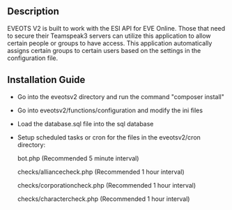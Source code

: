 ## Description

EVEOTS V2 is built to work with the ESI API for EVE Online.  Those that need to secure their Teamspeak3 servers can utilize this application to allow certain people or groups to have access.
This application automatically assigns certain groups to certain users based on the settings in the configuration file.

## Installation Guide

* Go into the eveotsv2 directory and run the command "composer install"
* Go into eveotsv2/functions/configuration and modify the ini files
* Load the database.sql file into the sql database
* Setup scheduled tasks or cron for the files in the eveotsv2/cron directory:

    bot.php (Recommended 5 minute interval)

    checks/alliancecheck.php (Recommended 1 hour interval)

    checks/corporationcheck.php (Recommended 1 hour interval)

    checks/charactercheck.php (Recommended 1 hour interval)
